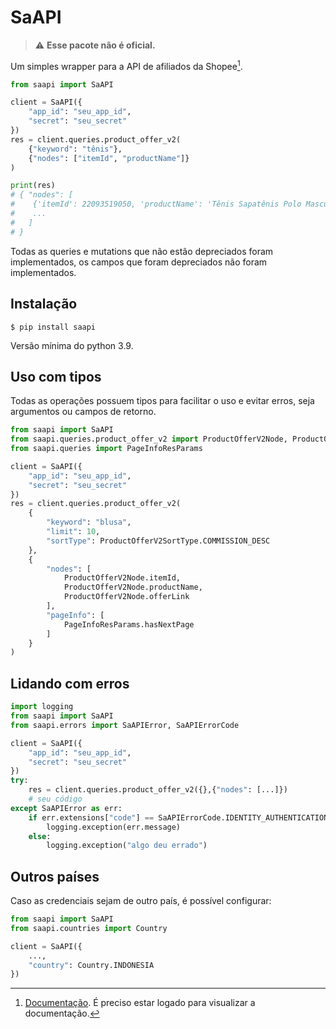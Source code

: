 # SaAPI
> :warning: **Esse pacote não é oficial.**

Um simples wrapper para a API de afiliados da Shopee[^1].

```python
from saapi import SaAPI

client = SaAPI({
    "app_id": "seu_app_id",
    "secret": "seu_secret"
})
res = client.queries.product_offer_v2(
    {"keyword": "tênis"},
    {"nodes": ["itemId", "productName"]}
)

print(res)
# { "nodes": [
#    {'itemId': 22093519050, 'productName': 'Tênis Sapatênis Polo Masculino'},
#    ...
#   ]
# }
```
Todas as queries e mutations que não estão depreciados foram implementados, os 
campos que foram depreciados não foram implementados.


## Instalação
```console
$ pip install saapi
```
Versão mínima do python 3.9.


## Uso com tipos
Todas as operações possuem tipos para facilitar o uso e evitar erros, seja argumentos
ou campos de retorno.

```python
from saapi import SaAPI
from saapi.queries.product_offer_v2 import ProductOfferV2Node, ProductOfferV2SortType
from saapi.queries import PageInfoResParams

client = SaAPI({
    "app_id": "seu_app_id",
    "secret": "seu_secret"
})
res = client.queries.product_offer_v2(
    {
        "keyword": "blusa",
        "limit": 10,
        "sortType": ProductOfferV2SortType.COMMISSION_DESC
    },
    {
        "nodes": [
            ProductOfferV2Node.itemId,
            ProductOfferV2Node.productName,
            ProductOfferV2Node.offerLink
        ],
        "pageInfo": [
            PageInfoResParams.hasNextPage
        ]
    }
)
```


## Lidando com erros
```python
import logging
from saapi import SaAPI
from saapi.errors import SaAPIError, SaAPIErrorCode

client = SaAPI({
    "app_id": "seu_app_id",
    "secret": "seu_secret"
})
try:
    res = client.queries.product_offer_v2({},{"nodes": [...]})
    # seu código
except SaAPIError as err:
    if err.extensions["code"] == SaAPIErrorCode.IDENTITY_AUTHENTICATION_ERROR:
        logging.exception(err.message)
    else:
        logging.exception("algo deu errado")
```

## Outros países
Caso as credenciais sejam de outro país, é possível configurar:
```python
from saapi import SaAPI
from saapi.countries import Country

client = SaAPI({
    ...,
    "country": Country.INDONESIA
})
```

[^1]: [Documentação](https://affiliate.shopee.com.br/open_api/home). É preciso estar logado para visualizar a documentação.
